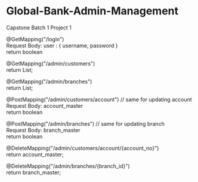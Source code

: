 # Global-Bank-Admin-Management
Capstone Batch 1 Project 1

@GetMapping("/login")  
Request Body: user : { username, password }  
return boolean  

@GetMapping("/admin/customers")   
return List<Customer>;   

@GetMapping("/admin/branches")   
return List<Branch>;   

@PostMapping("/admin/customers/account") // same for updating account   
Request Body: account_master    
return boolean   

@PostMapping("/admin/branches") // same for updating branch   
Request Body: branch_master   
return boolean   

@DeleteMapping("/admin/customers/account/{account_no}")   
return account_master;   

@DeleteMapping("/admin/branches/{branch_id}")   
return branch_master;   
